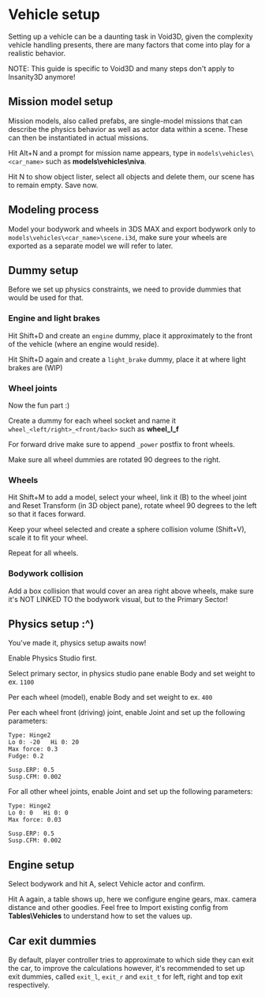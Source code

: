 # Vehicle setup

Setting up a vehicle can be a daunting task in Void3D, given the complexity vehicle handling presents, there are many factors that come into play for a realistic behavior.

NOTE: This guide is specific to Void3D and many steps don't apply to Insanity3D anymore!

## Mission model setup

Mission models, also called prefabs, are single-model missions that can describe the physics behavior as well as actor data within a scene. These can then be instantiated in actual missions.

Hit Alt+N and a prompt for mission name appears, type in `models\vehicles\<car_name>` such as **models\vehicles\niva**.

Hit N to show object lister, select all objects and delete them, our scene has to remain empty. Save now.

## Modeling process

Model your bodywork and wheels in 3DS MAX and export bodywork only to `models\vehicles\<car_name>\scene.i3d`, make sure your wheels are exported as a separate model we will refer to later.

## Dummy setup

Before we set up physics constraints, we need to provide dummies that would be used for that.

### Engine and light brakes

Hit Shift+D and create an `engine` dummy, place it approximately to the front of the vehicle (where an engine would reside).

Hit Shift+D again and create a `light_brake` dummy, place it at where light brakes are (WIP)

### Wheel joints

Now the fun part :)

Create a dummy for each wheel socket and name it `wheel_<left/right>_<front/back>` such as **wheel_l_f**

For forward drive make sure to append `_power` postfix to front wheels.

Make sure all wheel dummies are rotated 90 degrees to the right.

### Wheels

Hit Shift+M to add a model, select your wheel, link it (B) to the wheel joint and Reset Transform (in 3D object pane), rotate wheel 90 degrees to the left so that it faces forward.

Keep your wheel selected and create a sphere collision volume (Shift+V), scale it to fit your wheel.

Repeat for all wheels.

### Bodywork collision

Add a box collision that would cover an area right above wheels, make sure it's NOT LINKED TO the bodywork visual, but to the Primary Sector!

## Physics setup :^)

You've made it, physics setup awaits now!

Enable Physics Studio first.

Select primary sector, in physics studio pane enable Body and set weight to ex. `1100`

Per each wheel (model), enable Body and set weight to ex. `400`

Per each wheel front (driving) joint, enable Joint and set up the following parameters:
```
Type: Hinge2
Lo 0: -20   Hi 0: 20
Max force: 0.3
Fudge: 0.2

Susp.ERP: 0.5
Susp.CFM: 0.002
```
For all other wheel joints, enable Joint and set up the following parameters:
```
Type: Hinge2
Lo 0: 0   Hi 0: 0
Max force: 0.03

Susp.ERP: 0.5
Susp.CFM: 0.002
```
## Engine setup

Select bodywork and hit A, select Vehicle actor and confirm.

Hit A again, a table shows up, here we configure engine gears, max. camera distance and other goodies. Feel free to Import existing config from **Tables\Vehicles** to understand how to set the values up.

## Car exit dummies

By default, player controller tries to approximate to which side they can exit the car, to improve the calculations however, it's recommended to set up exit dummies, called `exit_l`, `exit_r` and `exit_t` for left, right and top exit respectively.
